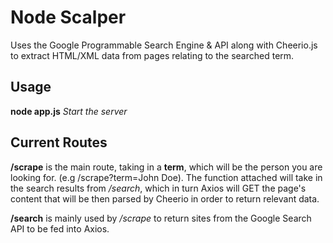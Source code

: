 # Node Scalper
Uses the Google Programmable Search Engine & API along with Cheerio.js to extract HTML/XML data from pages
relating to the searched term.








## Usage

**node app.js** 
*Start the server*

## Current Routes

**/scrape** is the main route, taking in a **term**, which will be the person you are looking for. (e.g /scrape?term=John Doe). The function attached will take in the search results from */search*, which in turn Axios will GET the page's content that will be then parsed by Cheerio in order to return relevant data. 

**/search** is mainly used by */scrape* to return sites from the Google Search API to be fed into Axios.